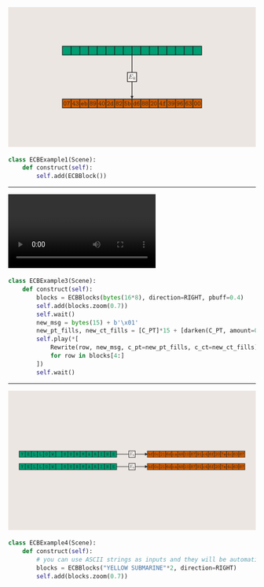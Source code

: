 
![ECBExample1](examples/renders/ECBExample1_ManimCE_v0.17.3.png)

```python
class ECBExample1(Scene):
    def construct(self):
        self.add(ECBBlock())
```

-----

![ECBExample3](examples/renders/ECBExample3.mp4)

```python
class ECBExample3(Scene):
    def construct(self):
        blocks = ECBBlocks(bytes(16*8), direction=RIGHT, pbuff=0.4)
        self.add(blocks.zoom(0.7))
        self.wait()
        new_msg = bytes(15) + b'\x01'
        new_pt_fills, new_ct_fills = [C_PT]*15 + [darken(C_PT, amount=0.25)], darken(C_CT, amount=0.25)
        self.play(*[
            Rewrite(row, new_msg, c_pt=new_pt_fills, c_ct=new_ct_fills)
            for row in blocks[4:]
        ])
        self.wait()
```

-----

![ECBExample4](examples/renders/ECBExample4_ManimCE_v0.17.3.png)

```python
class ECBExample4(Scene):
    def construct(self):
        # you can use ASCII strings as inputs and they will be automatically encoded
        blocks = ECBBlocks("YELLOW SUBMARINE"*2, direction=RIGHT)
        self.add(blocks.zoom(0.7))
```
